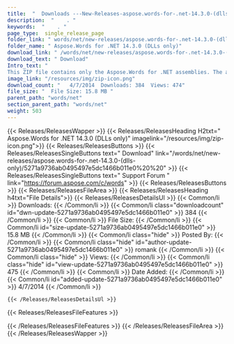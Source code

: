```yaml
---
title:  "  Downloads ---New-Releases-aspose.words-for-.net-14.3.0-(dlls-only) . " 
description:  "    . " 
keywords:  "    . " 
page_type:  single_release_page
folder_link: " words/net/new-releases/aspose.words-for-.net-14.3.0-(dlls-only)/"
folder_name: " Aspose.Words for .NET 14.3.0 (DLLs only)"
download_link: " /words/net/new-releases/aspose.words-for-.net-14.3.0-(dlls-only)/5271a9736ab0495497e5dc1466b011e0"
download_text: " Download"
Intro_text: " 
This ZIP file contains only the Aspose.Words for .NET assemblies. The assembli..."
image_link: "/resources/img/zip-icon.png"
download_count: "   4/7/2014  Downloads: 384  Views: 474"
file_size: "  File Size: 15.8 MB "
parent_path: "words/net"
section_parent_path: "words/net"
weight: 503
---
```


{{< Releases/ReleasesWapper >}}
  {{< Releases/ReleasesHeading H2txt=" Aspose.Words for .NET 14.3.0 (DLLs only)" imagelink="/resources/img/zip-icon.png">}}
  {{< Releases/ReleasesButtons >}}
    {{< Releases/ReleasesSingleButtons text=" Download" link="/words/net/new-releases/aspose.words-for-.net-14.3.0-(dlls-only)/5271a9736ab0495497e5dc1466b011e0%20%20" >}}
    {{< Releases/ReleasesSingleButtons text=" Support Forum " link="https://forum.aspose.com/c/words" >}}
  {{< Releases/ReleasesButtons >}}
  {{< Releases/ReleasesFileArea >}}
    {{< Releases/ReleasesHeading h4txt="File Details">}}
    {{< Releases/ReleasesDetailsUl >}}
            {{< Common/li  >}} Downloads: {{< /Common/li >}} 
      {{< Common/li class="downloadcount" id="dwn-update-5271a9736ab0495497e5dc1466b011e0" >}} 384 {{< /Common/li >}} 
      {{< Common/li  >}} File Size: {{< /Common/li >}} 
      {{< Common/li id="size-update-5271a9736ab0495497e5dc1466b011e0" >}} 15.8 MB {{< /Common/li >}} 
      {{< Common/li  class="hide" >}} Posted By: {{< /Common/li >}} 
      {{< Common/li class="hide" id="author-update-5271a9736ab0495497e5dc1466b011e0" >}} romank {{< /Common/li >}} 
      {{< Common/li class="hide"  >}} Views: {{< /Common/li >}} 
      {{< Common/li class="hide" id="view-update-5271a9736ab0495497e5dc1466b011e0" >}} 475 {{< /Common/li >}} 
      {{< Common/li  >}} Date Added: {{< /Common/li >}} 
      {{< Common/li id="added-update-5271a9736ab0495497e5dc1466b011e0" >}} 4/7/2014 {{< /Common/li >}} 

    {{< /Releases/ReleasesDetailsUl >}}

  {{< Releases/ReleasesFileFeatures >}}
      
  {{< /Releases/ReleasesFileFeatures >}}
 {{< /Releases/ReleasesFileArea >}}
{{< /Releases/ReleasesWapper >}}


